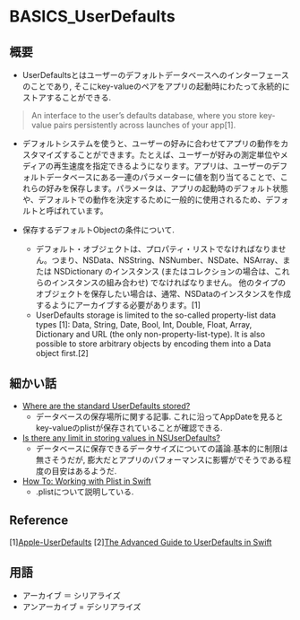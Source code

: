 # BASICS_UserDefaults

## 概要

* UserDefaultsとはユーザーのデフォルトデータベースへのインターフェースのことであり, そこにkey-valueのペアをアプリの起動時にわたって永続的にストアすることができる.
> An interface to the user’s defaults database, where you store key-value pairs persistently across launches of your app[1].

* デフォルトシステムを使うと、ユーザーの好みに合わせてアプリの動作をカスタマイズすることができます。たとえば、ユーザーが好みの測定単位やメディアの再生速度を指定できるようになります。アプリは、ユーザーのデフォルトデータベースにある一連のパラメーターに値を割り当てることで、これらの好みを保存します。パラメータは、アプリの起動時のデフォルト状態や、デフォルトでの動作を決定するために一般的に使用されるため、デフォルトと呼ばれています。

* 保存するデフォルトObjectの条件について.
   * デフォルト・オブジェクトは、プロパティ・リストでなければなりません。つまり、NSData、NSString、NSNumber、NSDate、NSArray、または NSDictionary のインスタンス (またはコレクションの場合は、これらのインスタンスの組み合わせ) でなければなりません。 他のタイプのオブジェクトを保存したい場合は、通常、NSDataのインスタンスを作成するようにアーカイブする必要があります。[1]
   * UserDefaults storage is limited to the so-called property-list data types [1]: Data, String, Date, Bool, Int, Double, Float, Array, Dictionary and URL (the only non-property-list-type). It is also possible to store arbitrary objects by encoding them into a Data object first.[2]
   
## 細かい話

* [Where are the standard UserDefaults stored?](https://crystalminds.medium.com/where-are-the-standard-userdefaults-stored-d02bf74854ff)
   * データベースの保存場所に関する記事. これに沿ってAppDateを見るとkey-valueのplistが保存されていることが確認できる.
* [Is there any limit in storing values in NSUserDefaults?](https://stackoverflow.com/questions/7510123/is-there-any-limit-in-storing-values-in-nsuserdefaults)
   * データベースに保存できるデータサイズについての議論.基本的に制限は無さそうだが, 膨大だとアプリのパフォーマンスに影響がでそうである程度の目安はあるようだ. 
* [How To: Working with Plist in Swift](https://learnappmaking.com/plist-property-list-swift-how-to/)
   * .plistについて説明している. 

## Reference
[1][Apple-UserDefaults](https://developer.apple.com/documentation/foundation/userdefaults) 
[2][The Advanced Guide to UserDefaults in Swift](https://www.vadimbulavin.com/advanced-guide-to-userdefaults-in-swift/)

## 用語
* アーカイブ ＝ シリアライズ
* アンアーカイブ = デシリアライズ

